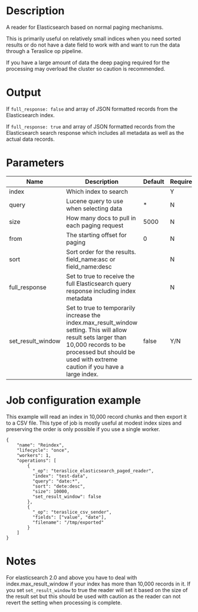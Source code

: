 # Description

A reader for Elasticsearch based on normal paging mechanisms.

This is primarily useful on relatively small indices when you need sorted results or do not have a date field to work with and want to run the data through a Teraslice op pipeline.

If you have a large amount of data the deep paging required for the processing may overload the cluster so caution is recommended.

# Output

If `full_response: false` and array of JSON formatted records from the Elasticsearch index.

If `full_response: true` and array of JSON formatted records from the Elasticsearch search response which includes all metadata as well as the actual data records.

# Parameters

| Name | Description | Default | Required |
| ---- | ----------- | ------- | -------- |
| index | Which index to search |  | Y |
| query | Lucene query to use when selecting data | * | N |
| size | How many docs to pull in each paging request | 5000 | N |
| from | The starting offset for paging | 0 | N |
| sort | Sort order for the results. field_name:asc or field_name:desc |  | N |
| full_response | Set to true to receive the full Elasticsearch query response including index metadata |  | N |
| set_result_window | Set to true to temporarily increase the index.max_result_window setting. This will allow result sets larger than 10,000 records to be processed but should be used with extreme caution if you have a large index. | false | Y/N |

# Job configuration example

This example will read an index in 10,000 record chunks and then export it to a CSV file. This type of job is mostly useful at modest index sizes and preserving the order is only possible if you use a single worker.


```
{
    "name": "Reindex",
    "lifecycle": "once",
    "workers": 1,
    "operations": [
        {
          "_op": "teraslice_elasticsearch_paged_reader",
          "index": "test-data",
          "query": "date:*",
          "sort": "dete:desc",
          "size": 10000,
          "set_result_window": false
        },
        {
          "_op": "teraslice_csv_sender",
          "fields": ["value", "date"],
          "filename": "/tmp/exported"
        }
    ]
}
```

# Notes

For elasticsearch 2.0 and above you have to deal with index.max_result_window if your index has more than 10,000 records in it. If you set `set_result_window` to true the reader will set it based on the size of the result set but this should be used with caution as the reader can not revert the setting when processing is complete.
